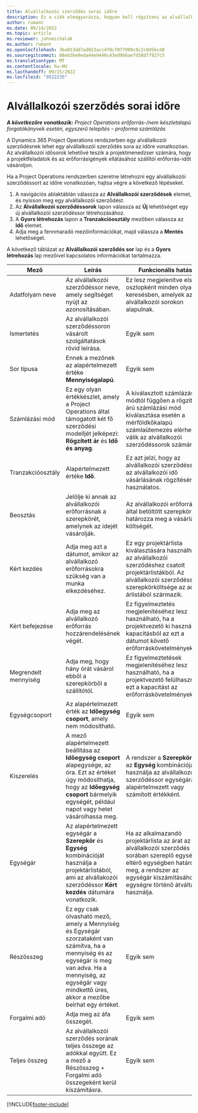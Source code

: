 ```yaml
---
title: Alvállalkozói szerződés sorai időre
description: Ez a cikk elmagyarázza, hogyan kell rögzíteni az alvállalkozói szerződéssorokat az időre vonatkozóan, és hogyan kell rögzíteni az idő beszerzését a szállítóktól.
author: rumant
ms.date: 09/14/2022
ms.topic: article
ms.reviewer: johnmichalak
ms.author: rumant
ms.openlocfilehash: 3ba013dd7ad023acc4f0cf077099c8c2c8d5bcd8
ms.sourcegitcommit: 08eb3be9eda44e9446c43ed9b6aefd58d77927c5
ms.translationtype: MT
ms.contentlocale: hu-HU
ms.lasthandoff: 09/15/2022
ms.locfileid: "9522235"
---
```

# <a name="subcontract-lines-for-time"></a>Alvállalkozói szerződés sorai időre

_**A következőre vonatkozik:** Project Operations erőforrás-/nem készletalapú forgatókönyvek esetén, egyszerű telepítés – proforma számlázás_

A Dynamics 365 Project Operations rendszerben egy alvállalkozói szerződésnek lehet egy alvállalkozói szerződés sora az időre vonatkozóan. Az alvállalkozói idősorok lehetővé teszik a projektmenedzser számára, hogy a projektfeladatok és az erőforrásigények ellátásához szállítói erőforrás-időt vásároljon.

Ha a Project Operations rendszerben szeretne létrehozni egy alvállalkozói szerződéssort az időre vonatkozóan, hajtsa végre a következő lépéseket.

1. A navigációs ablaktáblán válassza az **Alvállalkozói szerződések** elemet, és nyisson meg egy alvállalkozói szerződést.
2. Az **Alvállalkozói szerződéssorok** lapon válassza az **Új** lehetőséget egy új alvállalkozói szerződéssor létrehozásához.
3. A **Gyors létrehozás** lapon a **Tranzakcióosztály** mezőben válassza az **Idő** elemet.
4. Adja meg a fennmaradó mezőinformációkat, majd válassza a **Mentés** lehetőséget.

  A következő táblázat az **Alvállalkozói szerződés sor** lap és a **Gyors létrehozás** lap mezőivel kapcsolatos információkat tartalmazza.

| **Mező** | **Leírás** | **Funkcionális hatás** |
| --- | --- | --- |
| Adatfolyam neve | Az alvállalkozói szerződéssor neve, amely segítséget nyújt az azonosításában. | Ez lesz megjelenítve első oszlopként minden olyan keresésben, amelyek az alvállalkozói sorokon alapulnak. |
| Ismertetés | Az alvállalkozói szerződéssoron vásárolt szolgáltatások rövid leírása. |Egyik sem |
| Sor típusa |   Ennek a mezőnek az alapértelmezett értéke **Mennyiségalapú**.| Egyik sem |
| Számlázási mód | Ez egy olyan értékkészlet, amely a Project Operations által támogatott két fő szerződési modelljét jelképezi: **Rögzített ár** és **Idő és anyag**. | A kiválasztott számlázási módtól függően a rögzített árú számlázási mód kiválasztása esetén a mérföldkőkalapú számlaütemezés elérhetővé válik az alvállalkozói szerződéssorok számára. |
| Tranzakcióosztály | Alapértelmezett értéke **Idő**. | Ez azt jelzi, hogy az alvállalkozói szerződéssor az alvállalkozói idő vásárlásának rögzítésére használatos. |
| Beosztás | Jelölje ki annak az alvállalkozói erőforrásnak a szerepkörét, amelynek az idejét vásárolják. | Az alvállalkozói erőforrások által betöltött szerepkör határozza meg a vásárlás költségét. |
| Kért kezdés | Adja meg azt a dátumot, amikor az alvállalkozó erőforrásokra szükség van a munka elkezdéséhez. | Ez egy projektárlista kiválasztására használható az alvállalkozói szerződéshez csatolt projektárlistákból. Az alvállalkozói szerződéssor szerepkörköltsége az adott árlistából származik. |
| Kért befejezése | Adja meg az alvállalkozó erőforrás hozzárendelésének végét. | Ez figyelmeztetés megjelenítéséhez lesz használható, ha a projektvezető ki használ a kapacitásból az ezt a dátumot követő erőforráskövetelményekhez. |
| Megrendelt mennyiség | Adja meg, hogy hány órát vásárol ebből a szerepkörből a szállítótól. | Ez figyelmeztetések megjelenítéséhez lesz használható, ha a projektvezető felülhasználja ezt a kapacitást az erőforráskövetelményekhez. |
| Egységcsoport | Az alapértelmezett érték az **Időegység csoport**, amely nem módosítható. | Egyik sem|
| Kiszerelés | A mező alapértelmezett beállítása az **Időegység csoport** alapegysége, az óra. Ezt az értéket úgy módosíthatja, hogy az **Időegység csoport** bármelyik egységét, például napot vagy hetet vásárolhassa meg. | A rendszer a **Szerepkör** és az **Egység** kombinációját használja az alvállalkozói szerződéssor egységárának alapértelmezett vagy számított értékként. |
| Egységár | Az alapértelmezett egységár a **Szerepkör** és **Egység** kombinációját használja a projektárlistából, ami az alvállakozói szerződéssor **Kért kezdés** dátumára vonatkozik. | Ha az alkalmazandó projektárlista az árat az alvállalkozói szerződés sorában szereplő egységtől eltérő egységben határozza meg, a rendszer az egységár kiszámításához az egységre történő átváltást használja. |
| Részösszeg |    Ez egy csak olvasható mező, amely a Mennyiség és Egységár szorzataként van számítva, ha a mennyiség és az egységár is meg van adva. Ha a mennyiség, az egységár vagy mindkettő üres, akkor a mezőbe beírhat egy értéket. | Egyik sem|
| Forgalmi adó |   Adja meg az áfa összegét. |Egyik sem |
| Teljes összeg | Az alvállalkozói szerződés sorának teljes összege az adókkal együtt. Ez a mező a Részösszeg + Forgalmi adó összegeként kerül kiszámításra.|Egyik sem |

[!INCLUDE[footer-include](../../includes/footer-banner.md)]
